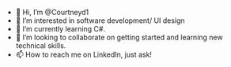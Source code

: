 - 👋 Hi, I’m @Courtneyd1
- 👀 I’m interested in software development/ UI design
- 🌱 I’m currently learning C#.
- 💞️ I’m looking to collaborate on getting started and learning new technical skills.
- 📫 How to reach me on LinkedIn, just ask!

<!---
Courtneyd1/Courtneyd1 is a ✨ special ✨ repository because its `README.md` (this file) appears on your GitHub profile.
You can click the Preview link to take a look at your changes.
--->
